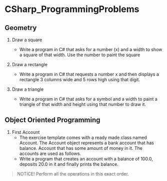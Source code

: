 # CSharp_ProgrammingProblems

## Geometry

1. Draw a square
    - Write a program in C# that asks for a number (x) and a width to show a square of that width. Use the number to paint the square

2. Draw a rectangle

    - Write a program in C# that requests a number x and then displays a rectangle 3 columns wide and 5 rows high using that digit.

3. Draw a triangle

    - Write a program in C# that asks for a symbol and a width to paint a triangle of that width and height using that number to draw it.

## Object Oriented Programming

1. First Account
    - The exercise template comes with a ready made class named Account. The Account object represents a bank account that has balance. Account that has some amount of money in it. The accounts are used as follows.
    - Write a program that creates an account with a balance of 100.0, deposits 20.0 in it and finally prints the balance.

> NOTICE! Perform all the operations in this exact order.
